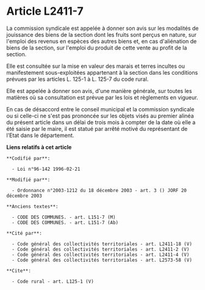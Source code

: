 # Article L2411-7

La commission syndicale est appelée à donner son avis sur les modalités de jouissance des biens de la section dont les fruits
sont perçus en nature, sur l'emploi des revenus en espèces des autres biens et, en cas d'aliénation de biens de la section,
sur l'emploi du produit de cette vente au profit de la section. 

Elle est consultée sur la mise en valeur des marais et terres incultes ou manifestement sous-exploitées appartenant à la
section dans les conditions prévues par les articles L. 125-1 à L. 125-7 du code rural. 

Elle est appelée à donner son avis, d'une manière générale, sur toutes les matières où sa consultation est prévue par les
lois et règlements en vigueur. 

En cas de désaccord entre le conseil municipal et la commission syndicale ou si celle-ci ne s'est pas prononcée sur les
objets visés au premier alinéa du présent article dans un délai de trois mois à compter de la date où elle a été saisie par
le maire, il est statué par arrêté motivé du représentant de l'Etat dans le département.

**Liens relatifs à cet article**

	**Codifié par**:

	  - Loi n°96-142 1996-02-21

	**Modifié par**:

	  - Ordonnance n°2003-1212 du 18 décembre 2003 - art. 3 () JORF 20 décembre 2003

	**Anciens textes**:

	  - CODE DES COMMUNES. - art. L151-7 (M)
	  - CODE DES COMMUNES. - art. L151-7 (Ab)

	**Cité par**:

	  - Code général des collectivités territoriales - art. L2411-18 (V)
	  - Code général des collectivités territoriales - art. L2411-2 (V)
	  - Code général des collectivités territoriales - art. L2411-4 (V)
	  - Code général des collectivités territoriales - art. L2573-58 (V)

	**Cite**:

	  - Code rural - art. L125-1 (V)
